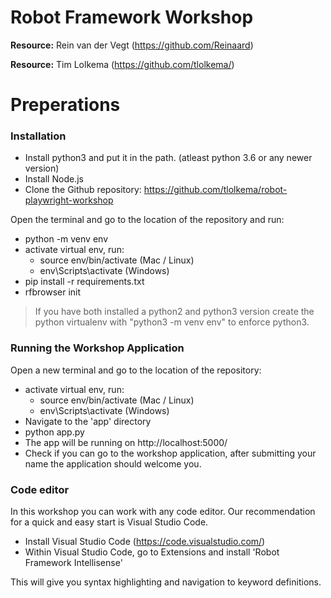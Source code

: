 # Robot Framework Workshop

**Resource:** Rein van der Vegt (https://github.com/Reinaard)

**Resource:** Tim Lolkema (https://github.com/tlolkema/)

# Preperations

### Installation

- Install python3 and put it in the path. (atleast python 3.6 or any newer version)
- Install Node.js
- Clone the Github repository: https://github.com/tlolkema/robot-playwright-workshop

Open the terminal and go to the location of the repository and run:
- python -m venv env
- activate virtual env, run:
    - source env/bin/activate (Mac / Linux)
    - env\Scripts\activate (Windows)
- pip install -r requirements.txt
- rfbrowser init

> If you have both installed a python2 and python3 version create the python virtualenv with "python3 -m venv env" to enforce python3.

### Running the Workshop Application

Open a new terminal and go to the location of the repository:
- activate virtual env, run:
    - source env/bin/activate (Mac / Linux)
    - env\Scripts\activate (Windows)
- Navigate to the 'app' directory
- python app.py
- The app will be running on http://localhost:5000/
- Check if you can go to the workshop application, after submitting your name the application should welcome you.

### Code editor

In this workshop you can work with any code editor.
Our recommendation for a quick and easy start is Visual Studio Code.

- Install Visual Studio Code (https://code.visualstudio.com/)
- Within Visual Studio Code, go to Extensions and install 'Robot Framework Intellisense'

This will give you syntax highlighting and navigation to keyword definitions.

